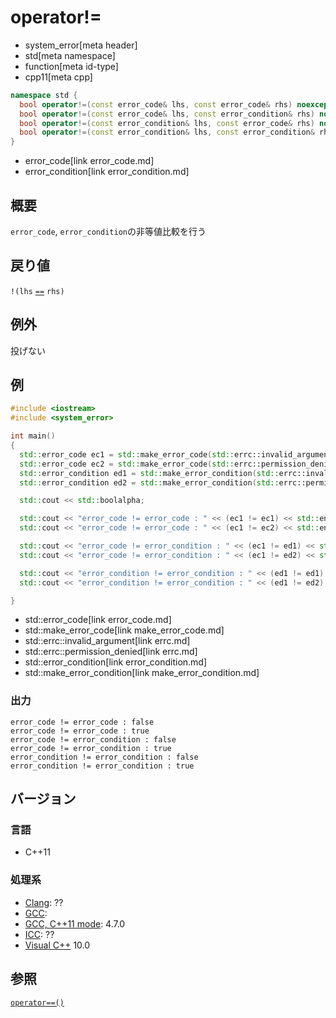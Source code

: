 # operator!=
* system_error[meta header]
* std[meta namespace]
* function[meta id-type]
* cpp11[meta cpp]

```cpp
namespace std {
  bool operator!=(const error_code& lhs, const error_code& rhs) noexcept;
  bool operator!=(const error_code& lhs, const error_condition& rhs) noexcept;
  bool operator!=(const error_condition& lhs, const error_code& rhs) noexcept;
  bool operator!=(const error_condition& lhs, const error_condition& rhs) noexcept;
}
```
* error_code[link error_code.md]
* error_condition[link error_condition.md]

## 概要
`error_code`, `error_condition`の非等値比較を行う


## 戻り値
`!(lhs` [`==`](op_equal.md) `rhs)`


## 例外
投げない


## 例
```cpp example
#include <iostream>
#include <system_error>

int main()
{
  std::error_code ec1 = std::make_error_code(std::errc::invalid_argument);
  std::error_code ec2 = std::make_error_code(std::errc::permission_denied);
  std::error_condition ed1 = std::make_error_condition(std::errc::invalid_argument);
  std::error_condition ed2 = std::make_error_condition(std::errc::permission_denied);

  std::cout << std::boolalpha;

  std::cout << "error_code != error_code : " << (ec1 != ec1) << std::endl;
  std::cout << "error_code != error_code : " << (ec1 != ec2) << std::endl;

  std::cout << "error_code != error_condition : " << (ec1 != ed1) << std::endl;
  std::cout << "error_code != error_condition : " << (ec1 != ed2) << std::endl;

  std::cout << "error_condition != error_condition : " << (ed1 != ed1) << std::endl;
  std::cout << "error_condition != error_condition : " << (ed1 != ed2) << std::endl;

}
```
* std::error_code[link error_code.md]
* std::make_error_code[link make_error_code.md]
* std::errc::invalid_argument[link errc.md]
* std::errc::permission_denied[link errc.md]
* std::error_condition[link error_condition.md]
* std::make_error_condition[link make_error_condition.md]

### 出力
```
error_code != error_code : false
error_code != error_code : true
error_code != error_condition : false
error_code != error_condition : true
error_condition != error_condition : false
error_condition != error_condition : true
```

## バージョン
### 言語
- C++11

### 処理系
- [Clang](/implementation.md#clang): ??
- [GCC](/implementation.md#gcc): 
- [GCC, C++11 mode](/implementation.md#gcc): 4.7.0
- [ICC](/implementation.md#icc): ??
- [Visual C++](/implementation.md#visual_cpp) 10.0


## 参照
[`operator==()`](op_equal.md)
